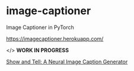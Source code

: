 # image-captioner

Image Captioner in PyTorch

https://imagecaptioner.herokuapp.com/

</> **WORK IN PROGRESS**



[Show and Tell: A Neural Image Caption Generator](https://arxiv.org/abs/1411.4555)



